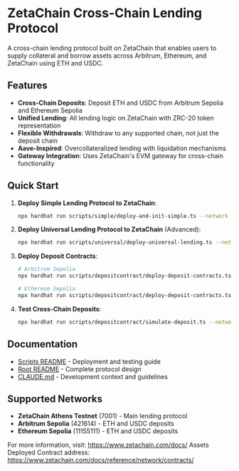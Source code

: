 # ZetaChain Cross-Chain Lending Protocol

A cross-chain lending protocol built on ZetaChain that enables users to supply collateral and borrow assets across Arbitrum, Ethereum, and ZetaChain using ETH and USDC.

## Features

- **Cross-Chain Deposits**: Deposit ETH and USDC from Arbitrum Sepolia and Ethereum Sepolia
- **Unified Lending**: All lending logic on ZetaChain with ZRC-20 token representation
- **Flexible Withdrawals**: Withdraw to any supported chain, not just the deposit chain
- **Aave-Inspired**: Overcollateralized lending with liquidation mechanisms
- **Gateway Integration**: Uses ZetaChain's EVM gateway for cross-chain functionality

## Quick Start

1. **Deploy Simple Lending Protocol to ZetaChain**: 
   ```bash
   npx hardhat run scripts/simple/deploy-and-init-simple.ts --network zeta-testnet
   ```

2. **Deploy Universal Lending Protocol to ZetaChain** (Advanced):
   ```bash
   npx hardhat run scripts/universal/deploy-universal-lending.ts --network zeta-testnet
   ```

3. **Deploy Deposit Contracts**:
   ```bash
   # Arbitrum Sepolia
   npx hardhat run scripts/depositcontract/deploy-deposit-contracts.ts --network arbitrum-sepolia
   
   # Ethereum Sepolia
   npx hardhat run scripts/depositcontract/deploy-deposit-contracts.ts --network ethereum-sepolia
   ```

4. **Test Cross-Chain Deposits**:
   ```bash
   npx hardhat run scripts/depositcontract/simulate-deposit.ts --network arbitrum-sepolia
   ```

## Documentation

- [Scripts README](./scripts/README.md) - Deployment and testing guide
- [Root README](../README.md) - Complete protocol design
- [CLAUDE.md](../CLAUDE.md) - Development context and guidelines

## Supported Networks

- **ZetaChain Athens Testnet** (7001) - Main lending protocol
- **Arbitrum Sepolia** (421614) - ETH and USDC deposits  
- **Ethereum Sepolia** (11155111) - ETH and USDC deposits

For more information, visit: https://www.zetachain.com/docs/
Assets Deployed Contract address: https://www.zetachain.com/docs/reference/network/contracts/